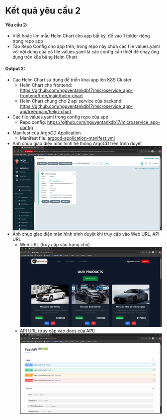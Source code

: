 # Kết quả yêu cầu 2
#### Yêu cầu 2:
- Viết hoặc tìm mẫu Helm Chart cho app bất kỳ, để vào 1 folder riêng trong repo app
- Tạo Repo Config cho app trên, trong repo này chứa các file values.yaml với nội dung của cá file values.yaml là các config cần thiết để chạy ứng dụng 
trên k8s bằng Helm Chart  
#### Output 2:
- Các Helm Chart sử dụng để triển khai app lên K8S Cluster  
    - Helm Chart cho frontend: https://github.com/nguyentankdb17/microservice_app-frontend/tree/main/helm-chart
    - Helm Chart chung cho 2 api service của backend: https://github.com/nguyentankdb17/microservice_app-api/tree/main/helm-chart
- Các file values.yaml trong config repo của app
    - Repo config: https://github.com/nguyentankdb17/microservice_app-config
- Manifest của ArgoCD Application 
    - Manifest file: [argocd-application-manifest.yml](./argocd-application-manifest.yml)
- Ảnh chụp giao diện màn hình hệ thống ArgoCD trên trình duyệt
![](/NguyenSyTan-cuoi-ky-gd1/images/argocd-view.png) 
- Ảnh chụp giao diện màn hình trình duyệt khi truy cập vào Web URL, API URL
    - Web URL (truy cập vào trang chủ)
    ![](../../images/web-view-admin.png)
    - API URL (truy cập vào docs của API)
    ![](../../images/api-url-view.png)
